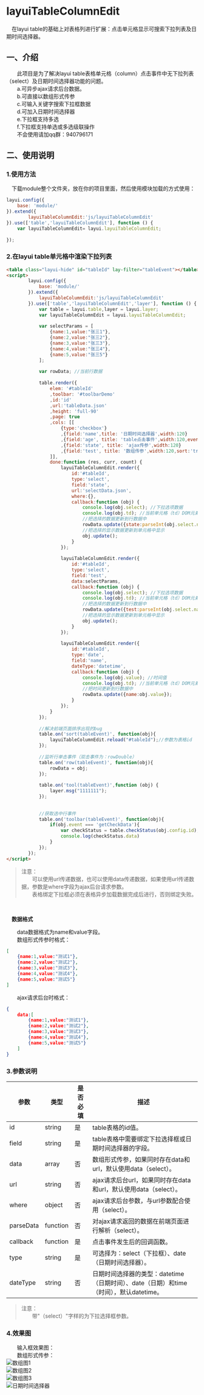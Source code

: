 # layuiTableColumnEdit
&emsp;在layui table的基础上对表格列进行扩展：点击单元格显示可搜索下拉列表及日期时间选择器。

## 一、介绍
&emsp;&emsp;此项目是为了解决layui table表格单元格（column）点击事件中无下拉列表（select）及日期时间选择器功能的问题。
<br/>
&emsp;&emsp;a.可异步ajax请求后台数据。
<br/>
&emsp;&emsp;b.可直接以数组形式传参
<br/>
&emsp;&emsp;c.可输入关键字搜索下拉框数据
<br/>
&emsp;&emsp;d.可加入日期时间选择器
<br/>
&emsp;&emsp;e.下拉框支持多选
<br/>
&emsp;&emsp;f.下拉框支持单选或多选级联操作
<br/>
&emsp;&emsp;不会使用请加qq群：940796171

## 二、使用说明

### 1.使用方法
&emsp;下载module整个文件夹，放在你的项目里面，然后使用模块加载的方式使用：
```javascript
layui.config({
    base: 'module/'
}).extend({
        layuiTableColumnEdit:'js/layuiTableColumnEdit'
}).use(['table','layuiTableColumnEdit'], function () {
    var layuiTableColumnEdit= layui.layuiTableColumnEdit;
    
});
```

### 2.在layui table单元格中渲染下拉列表

```html
<table class="layui-hide" id="tableId" lay-filter="tableEvent"></table>
<script>
        layui.config({
            base: 'module/'
        }).extend({
            layuiTableColumnEdit:'js/layuiTableColumnEdit'
        }).use(['table','layuiTableColumnEdit','layer'], function () {
            var table = layui.table,layer = layui.layer;
            var layuiTableColumnEdit = layui.layuiTableColumnEdit;
    
            var selectParams = [
                {name:1,value:"张三1"},
                {name:2,value:"张三2"},
                {name:3,value:"张三3"},
                {name:4,value:"张三4"},
                {name:5,value:"张三5"}
            ];
    
            var rowData; //当前行数据
    
            table.render({
                elem: '#tableId'
                ,toolbar: '#toolbarDemo'
                ,id:'id'
                ,url:'tableData.json'
                ,height: 'full-90'
                ,page: true
                ,cols: [[
                    {type:'checkbox'}
                    ,{field:'name',title: '日期时间选择器',width:120}
                    ,{field:'age', title: 'table点击事件',width:120,event:'age',sort:'true'}
                    ,{field:'state', title: 'ajax传参',width:120}
                    ,{field:'test', title: '数组传参',width:120,sort:'true'}
                ]],
                done:function (res, curr, count) {
                    layuiTableColumnEdit.render({
                        id:'#tableId',
                        type:'select',
                        field:'state',
                        url:'selectData.json',
                        where:{},
                        callback:function (obj) {
                            console.log(obj.select); //下拉选项数据
                            console.log(obj.td); //当前单元格（td）DOM元素
                            //把选择的数据更新到行数据中
                            rowData.update({state:parseInt(obj.select.name)});
                            //把选择的显示数据更新到单元格中显示
                            obj.update();
                        }
                    });
    
                    layuiTableColumnEdit.render({
                        id:'#tableId',
                        type:'select',
                        field:'test',
                        data:selectParams,
                        callback:function (obj) {
                            console.log(obj.select); //下拉选项数据
                            console.log(obj.td); //当前单元格（td）DOM元素
                            //把选择的数据更新到行数据中
                            rowData.update({test:parseInt(obj.select.name)});
                            //把选择的显示数据更新到单元格中显示
                            obj.update();
                        }
                    });
    
                    layuiTableColumnEdit.render({
                        id:'#tableId',
                        type:'date',
                        field:'name',
                        dateType:'datetime',
                        callback:function (obj) {
                            console.log(obj.value); //时间值
                            console.log(obj.td); //当前单元格（td）DOM元素
                            //把时间更新到行数据中
                            rowData.update({name:obj.value});
                        }
                    });
                }
            });
    
            //解决前端页面排序出现的bug
            table.on('sort(tableEvent)', function(obj){
                layuiTableColumnEdit.reload("#tableId");//参数为表格id
            });
    
            //监听行单击事件（双击事件为：rowDouble）
            table.on('row(tableEvent)', function(obj){
                rowData = obj;
            });
    
            table.on('tool(tableEvent)',function (obj) {
                layer.msg("1111111");
            });
    
    
            //获取选中行事件
            table.on('toolbar(tableEvent)', function(obj){
                if(obj.event === 'getCheckData'){
                    var checkStatus = table.checkStatus(obj.config.id);
                    console.log(checkStatus.data)
                }
            });
        });
</script>
```

> 注意：<br>
> &emsp;&emsp;可以使用url传递数据，也可以使用data传递数据，如果使用url传递数据，参数是where字段为ajax后台请求参数。<br>
> &emsp;&emsp;表格绑定下拉框必须在表格异步加载数据完成后进行，否则绑定失败。

<br/>

&emsp;**数据格式**

&emsp;&emsp;data数据格式为name和value字段。
<br/>
&emsp;&emsp;数组形式传参时格式：
```json
[
    {name:1,value:"测试1"},
    {name:2,value:"测试2"},
    {name:3,value:"测试3"},
    {name:4,value:"测试4"},
    {name:5,value:"测试5"}
]
```

&emsp;&emsp;ajax请求后台时格式：
```json
{
    data:[
        {name:1,value:"测试1"},
        {name:2,value:"测试2"},
        {name:3,value:"测试3"},
        {name:4,value:"测试4"},
        {name:5,value:"测试5"}
    ]
}
```

### 3.参数说明
参数 | 类型 | 是否必填 | 描述 |
--- | --- | --- | ---
id | string | 是 | table表格的id值。
field | string | 是 | table表格中需要绑定下拉选择框或日期时间选择器的字段。
data | array | 否 | 数组形式传参，如果同时存在data和url，默认使用data（select）。
url | string | 否 | ajax请求后台url，如果同时存在data和url，默认使用data（select）。
where | object | 否 | ajax请求后台参数，与url参数配合使用（select）。
parseData | function | 否 | 对ajax请求返回的数据在前端页面进行解析（select）。
callback | function | 是 | 点击事件发生后的回调函数。
type | string | 是 | 可选择为：select（下拉框）、date（日期时间选择器）。
dateType | string | 否 | 日期时间选择器的类型：datetime（日期时间）、date（日期）和time（时间），默认datetime。

> 注意：<br>
> &emsp;&emsp;带"（select）"字样的为下拉选择框参数。<br>

### 4.效果图
&emsp;&emsp;输入框效果图：<br/>
&emsp;&emsp;数组形式传参：<br/>
![数组图1](https://images.gitee.com/uploads/images/2019/1201/005920_6bd870bd_1588195.png "2.png")
<br/>
![数组图2](https://images.gitee.com/uploads/images/2019/1201/005950_d701b34f_1588195.png "3.png")
<br/>
![数组图3](https://images.gitee.com/uploads/images/2019/1201/010015_121379ce_1588195.png "4.png")
<br/>
![日期时间选择器](https://images.gitee.com/uploads/images/2020/0309/222505_589db2d6_1588195.png "123333.png")